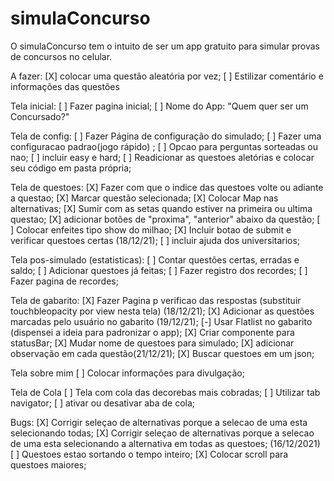 # simulaConcurso

O simulaConcurso tem o intuito de ser um app gratuito para simular provas de concursos no celular.

A fazer:
[X] colocar uma questão aleatória por vez;
[ ] Estilizar comentário e informações das questões

Tela inicial:
[ ] Fazer pagina inicial;
[ ] Nome do App: "Quem quer ser um Concursado?"

Tela de config:
[ ] Fazer Página de configuração do simulado;
[ ] Fazer uma configuracao padrao(jogo rápido) ;
[ ] Opcao para perguntas sorteadas ou nao;
[ ] incluir easy e hard;
[ ] Readicionar as questoes aletórias e colocar seu código em pasta própria;

Tela de questoes:
[X] Fazer com que o indice das questoes volte ou adiante a questao;
[X] Marcar questão selecionada;
[X] Colocar Map nas alternativas;
[X] Sumir com as setas quando estiver na primeira ou ultima questao;
[X] adicionar botões de "proxima", "anterior" abaixo da questão;
[ ] Colocar enfeites tipo show do milhao;
[X] Incluir botao de submit e verificar questoes certas (18/12/21);
[ ] incluir ajuda dos universitarios;

Tela pos-simulado (estatisticas):
[ ] Contar questões certas, erradas e saldo;
[ ] Adicionar questoes já feitas;
[ ] Fazer registro dos recordes;
[ ] Fazer pagina de recordes;

Tela de gabarito:
[X] Fazer Pagina p verificao das respostas (substituir touchbleopacity por view nesta tela) (18/12/21);
[X] Adicionar as questões marcadas pelo usuário no gabarito (19/12/21); 
[-] Usar Flatlist no gabarito (dispensei a ideia para padronizar o app);
[X] Criar componente para statusBar;
[X] Mudar nome de questoes para simulado;
[X] adicionar observação em cada questão(21/12/21);
[X] Buscar questoes em um json;

Tela sobre mim
[ ] Colocar informações para divulgação;

Tela de Cola
[ ] Tela com cola das decorebas mais cobradas;
[ ] Utilizar tab navigator;
[ ] ativar ou desativar aba de cola;

Bugs:
[X] Corrigir seleçao de alternativas porque a selecao de uma esta selecionando todas;
[X] Corrigir seleçao de alternativas porque a selecao de uma esta selecionando a alternativa em todas as questoes; (16/12/2021)
[ ] Questoes estao sortando o tempo inteiro;
[X] Colocar scroll para questoes maiores;
